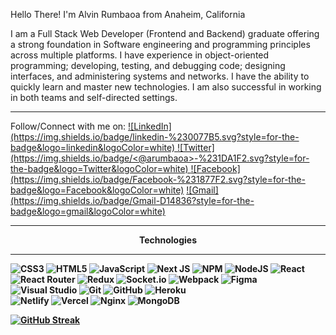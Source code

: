 Hello There! I'm Alvin Rumbaoa from Anaheim, California 

I am a Full Stack Web Developer (Frontend and Backend) graduate offering a strong foundation in Software engineering and programming principles across multiple platforms. I have experience in object-oriented programming; developing, testing, and debugging code; designing interfaces, and administering systems and networks. I have the ability to quickly learn and master new technologies. I am also successful in working in both teams and self-directed settings.


<hr/>
Follow/Connect with me on: 
<a href="https://www.linkedin.com/in/alvinrumbaoa/">![LinkedIn](https://img.shields.io/badge/linkedin-%230077B5.svg?style=for-the-badge&logo=linkedin&logoColor=white) </a>
<a href="https://twitter.com/alvin_rumbaoa">![Twitter](https://img.shields.io/badge/<@arumbaoa>-%231DA1F2.svg?style=for-the-badge&logo=Twitter&logoColor=white)
<a href="https://www.facebook.com/xenofy/">![Facebook](https://img.shields.io/badge/Facebook-%231877F2.svg?style=for-the-badge&logo=Facebook&logoColor=white)</a>
<a href="mailto:alvinrumbaoa@gmail.com">![Gmail](https://img.shields.io/badge/Gmail-D14836?style=for-the-badge&logo=gmail&logoColor=white)</a>
<hr/>

  <center><b>Technologies<b/></center>
<hr/>

![CSS3](https://img.shields.io/badge/css3-%231572B6.svg?style=for-the-badge&logo=css3&logoColor=white)
![HTML5](https://img.shields.io/badge/html5-%23E34F26.svg?style=for-the-badge&logo=html5&logoColor=white)
![JavaScript](https://img.shields.io/badge/javascript-%23323330.svg?style=for-the-badge&logo=javascript&logoColor=%23F7DF1E)
![Next JS](https://img.shields.io/badge/Next-black?style=for-the-badge&logo=next.js&logoColor=white)
![NPM](https://img.shields.io/badge/NPM-%23000000.svg?style=for-the-badge&logo=npm&logoColor=white)
![NodeJS](https://img.shields.io/badge/node.js-6DA55F?style=for-the-badge&logo=node.js&logoColor=white)
![React](https://img.shields.io/badge/react-%2320232a.svg?style=for-the-badge&logo=react&logoColor=%2361DAFB)
![React Router](https://img.shields.io/badge/React_Router-CA4245?style=for-the-badge&logo=react-router&logoColor=white)
![Redux](https://img.shields.io/badge/redux-%23593d88.svg?style=for-the-badge&logo=redux&logoColor=white)
![Socket.io](https://img.shields.io/badge/Socket.io-black?style=for-the-badge&logo=socket.io&badgeColor=010101)
![Webpack](https://img.shields.io/badge/webpack-%238DD6F9.svg?style=for-the-badge&logo=webpack&logoColor=black)
![Figma](https://img.shields.io/badge/figma-%23F24E1E.svg?style=for-the-badge&logo=figma&logoColor=white)
![Visual Studio](https://img.shields.io/badge/Visual%20Studio-5C2D91.svg?style=for-the-badge&logo=visual-studio&logoColor=white)
![Git](https://img.shields.io/badge/git-%23F05033.svg?style=for-the-badge&logo=git&logoColor=white)
![GitHub](https://img.shields.io/badge/github-%23121011.svg?style=for-the-badge&logo=github&logoColor=white)
![Heroku](https://img.shields.io/badge/heroku-%23430098.svg?style=for-the-badge&logo=heroku&logoColor=white)  
![Netlify](https://img.shields.io/badge/netlify-%23000000.svg?style=for-the-badge&logo=netlify&logoColor=#00C7B7)
![Vercel](https://img.shields.io/badge/vercel-%23000000.svg?style=for-the-badge&logo=vercel&logoColor=white)
![Nginx](https://img.shields.io/badge/nginx-%23009639.svg?style=for-the-badge&logo=nginx&logoColor=white)
![MongoDB](https://img.shields.io/badge/MongoDB-%234ea94b.svg?style=for-the-badge&logo=mongodb&logoColor=white)



[![GitHub Streak](https://github-readme-streak-stats.herokuapp.com?user=xenodochy23&theme=maroongold_border=true&date_format=M%20j%5B%2C%20Y%5D)](https://git.io/streak-stats)


